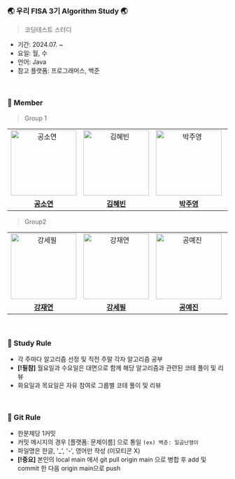 ### 🌏 우리 FISA 3기 Algorithm Study 🌏
> 코딩테스트 스터디
* 기간: 2024.07. ~
* 요일: 월, 수
* 언어: Java
* 참고 플랫폼: 프로그래머스, 백준
<br/>

### 📌 Member
> Group 1
<table>
  <tr>
    <td align="center">
      <a href="https://github.com/Kong-E">
        <img src="https://github.com/Kong-E.png" alt="공소연" width="150" height="150"/>
      </a>
    </td>
    <td align="center">
      <a href="https://github.com/qbobl5">
        <img src="https://github.com/qbobl5.png" alt="김혜빈" width="150" height="150"/>
      </a>
    </td>
    <td align="center">
      <a href="https://github.com/jyp-on">
        <img src="https://github.com/jyp-on.png" alt="박주영" width="150" height="150"/>
      </a>
    </td>
    <td align="center">
      <a href="https://github.com/my123dsa">
        <img src="https://github.com/my123dsa.png" alt="박준현" width="150" height="150"/>
      </a>
    </td>
  </tr>
   <tr>
    <td align="center">
      <a href="https://github.com/Kong-E">
        <b>공소연</b>
      </a>
    </td>
    <td align="center">
      <a href="https://github.com/qbobl5">
        <b>김혜빈</b>
      </a>
    </td>
    <td align="center">
      <a href="https://github.com/jyp-on">
        <b>박주영</b>
      </a>
    </td>
     <td align="center">
      <a href="https://github.com/my123dsa">
        <b>박준현</b>
      </a>
    </td>
  </tr>
  
</table>

> Group2

<table>
  <tr>
    <td align="center">
      <a href="https://github.com/ksp0814">
        <img src="https://github.com/ksp0814.png" alt="강세필" width="150" height="150"/>
      </a>
    </td>
    <td align="center">
      <a href="https://github.com/riverkite0708">
        <img src="https://github.com/riverkite0708.png" alt="강재연" width="150" height="150"/>
      </a>
    </td>
    <td align="center">
      <a href="https://github.com/yaejinkong">
        <img src="https://github.com/yaejinkong.png" alt="공예진" width="150" height="150"/>
      </a>
    </td>
    <td align="center">
      <a href="https://github.com/Jieun-KWAK">
        <img src="https://github.com/Jieun-KWAK.png" alt="곽지은" width="150" height="150"/>
      </a>
    </td>
    <td align="center">
      <a href="https://github.com/HoChoRoo">
        <img src="https://github.com/HoChoRoo.png" alt="김호철" width="150" height="150"/>
      </a>
    </td>
    <td align="center">
      <a href="https://github.com/bangsk2">
        <img src="https://github.com/bangsk2.png" alt="방성경" width="150" height="150"/>
      </a>
    </td>
    <td align="center">
      <a href="https://github.com/doyi0107">
        <img src="https://github.com/doyi0107.png" alt="이도이" width="150" height="150"/>
      </a>
    </td>
    <td align="center">
      <a href="https://github.com/dlaudfuf33">
        <img src="https://github.com/dlaudfuf33.png" alt="이명렬" width="150" height="150"/>
      </a>
    </td>
  </tr>
   <tr>
    <td align="center">
      <a href="https://github.com/riverkite0708">
        <b>강재연</b>
      </a>
    </td>
    <td align="center">
      <a href="https://github.com/ksp0814">
        <b>강세필</b>
      </a>
    </td>
    <td align="center">
      <a href="https://github.com/yaejinkong">
        <b>공예진</b>
      </a>
    </td>
    <td align="center">
      <a href="https://github.com/Jieun-KWAK">
        <b>곽지은</b>
      </a>
    </td>
    <td align="center">
      <a href="https://github.com/HoChoRoo">
        <b>김호철</b>
      </a>
    </td>
    <td align="center">
      <a href="https://github.com/bangsk2">
        <b>방성경</b>
      </a>
    </td>
     <td align="center">
      <a href="https://github.com/doyi0107">
        <b>이도이</b>
      </a>
    </td>
    <td align="center">
      <a href="https://github.com/dlaudfuf33">
        <b>이명렬</b>
      </a>
    </td>
  </tr>
  
</table><br/>

### 📌 Study Rule
* 각 주마다 알고리즘 선정 및 직전 주말 각자 알고리즘 공부
* **[!필참]** 월요일과 수요일은 대면으로 함께 해당 알고리즘과 관련된 코테 풀이 및 리뷰
* 화요일과 목요일은 자유 참여로 그룹별 코테 풀이 및 리뷰
<br/>

### 📌 Git Rule
* 한문제당 1커밋
* 커밋 메시지의 경우 [플랫폼: 문제이름] 으로 통일 `(ex) 백준: 일곱난쟁이`
* 파일명은 한글, '_', '-', 영어만 작성 (이모티콘 X)
* **[!중요]** 본인의 local main 에서 git pull origin main 으로 병합 후 add 및 commit 한 다음 origin main으로 push
